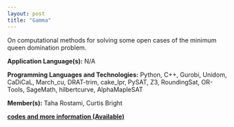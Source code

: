 ```yaml
---
layout: post
title: "Gamma"
---
```


On computational methods for solving some open cases of the minimum queen domination problem.


**Application Language(s):** N/A

**Programming Languages and Technologies:** Python, C++, Gurobi, Unidom, CaDiCaL, March_cu, DRAT-trim, cake_lpr, PySAT, Z3, RoundingSat, OR-Tools, SageMath, hilbertcurve, AlphaMapleSAT

**Member(s):** Taha Rostami, Curtis Bright

**[codes and more information (Available)](https://github.com/TahaRostami/Gamma)**
